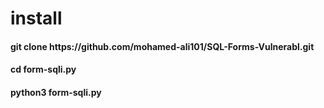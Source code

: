 #  install
<h4>git clone https://github.com/mohamed-ali101/SQL-Forms-Vulnerabl.git</h4>
<h4>cd form-sqli.py</h4>
<h4>python3 form-sqli.py</h4>
